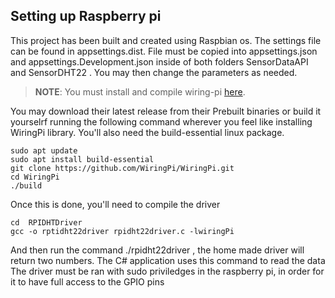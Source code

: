 ## Setting up Raspberry pi
This project has been built and created using Raspbian os. 
The settings file can be found in appsettings.dist. File must be copied into appsettings.json and appsettings.Development.json inside of both folders SensorDataAPI and SensorDHT22 . You may then change the parameters as needed.

> **NOTE**: You must install and compile wiring-pi [here](https://github.com/WiringPi/WiringPi). 

You may download their latest release from their Prebuilt binaries or build it yourselrf running the following command wherever you feel like installing WiringPi library. You'll also need the build-essential linux package.

```
sudo apt update
sudo apt install build-essential
git clone https://github.com/WiringPi/WiringPi.git
cd WiringPi
./build
```

Once this is done, you'll need to compile the driver
```
cd  RPIDHTDriver
gcc -o rptidht22driver rpidht22driver.c -lwiringPi
```
And then run the command ./rpidht22driver <GPIO pin_number>, the home made driver will return two numbers. The C# application uses this command to read the data
The driver must be ran with sudo priviledges in the raspberry pi, in order for it to have full access to the GPIO pins
